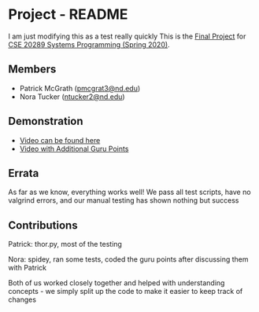 # Project - README
I am just modifying this as a test really quickly
This is the [Final Project] for [CSE 20289 Systems Programming (Spring 2020)].

## Members

- Patrick McGrath (pmcgrat3@nd.edu)
- Nora Tucker (ntucker2@nd.edu)

## Demonstration

- [Video can be found here](https://drive.google.com/open?id=1xwwW7KJSIqeCrwWhHXLnZ58lux0c9qgc)
- [Video with Additional Guru Points](https://drive.google.com/open?id=1Cd_as4RpGY6zPIJra59-OpFBVniOV-F3)

## Errata

As far as we know, everything works well! We pass all test scripts, have no
valgrind errors, and our manual testing has shown nothing but success

## Contributions
Patrick: thor.py, most of the testing

Nora: spidey, ran some tests, coded the guru points after discussing
them with Patrick

Both of us worked closely together and helped with understanding concepts -
we simply split up the code to make it easier to keep track of changes

[Final Project]: https://www3.nd.edu/~pbui/teaching/cse.20289.sp20/project.html
[CSE 20289 Systems Programming (Spring 2020)]: https://www3.nd.edu/~pbui/teaching/cse.20289.sp20/
